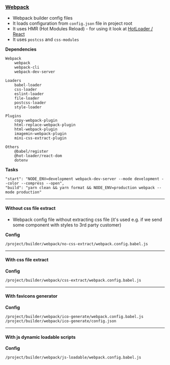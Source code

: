 ### [Webpack](https://webpack.js.org/)
- Webpack builder config files
- It loads configuration from `config.json` file in project root
- It uses HMR (Hot Modules Reload) - for using it look at [HotLoader / React](https://github.com/gaearon/react-hot-loader#hot-loaderreact-dom)
- It uses `postcss` and `css-modules`

**Dependencies**

    Webpack
        webpack
        webpack-cli
        webpack-dev-server

    Loaders
        babel-loader
        css-loader
        eslint-loader
        file-loader
        postcss-loader
        style-loader

    Plugins
        copy-webpack-plugin
        html-replace-webpack-plugin
        html-webpack-plugin
        imagemin-webpack-plugin
        mini-css-extract-plugin

    Others
        @babel/register
        @hot-loader/react-dom
        dotenv

**Tasks**

    "start": "NODE_ENV=development webpack-dev-server --mode development --color --compress --open",
    "build": "yarn clean && yarn format && NODE_ENV=production webpack --mode production"
---
#### Without css file extract
- Webpack config file without extracting css file (it's used e.g. if we send some component with styles to 3rd party customer)

**Config**

    /project/builder/webpack/no-css-extract/webpack.config.babel.js
---
#### With css file extract

**Config**

    /project/builder/webpack/css-extract/webpack.config.babel.js
---
#### With favicons generator

**Config**

    /project/builder/webpack/ico-generate/webpack.config.babel.js
    /project/builder/webpack/ico-generate/config.json
---
#### With js dynamic loadable scripts

**Config**

    /project/builder/webpack/js-loadable/webpack.config.babel.js
